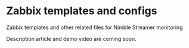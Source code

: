 # Zabbix templates and configs
Zabbix templates and other related files for Nimble Streamer monitoring

Description article and demo video are coming soon.

